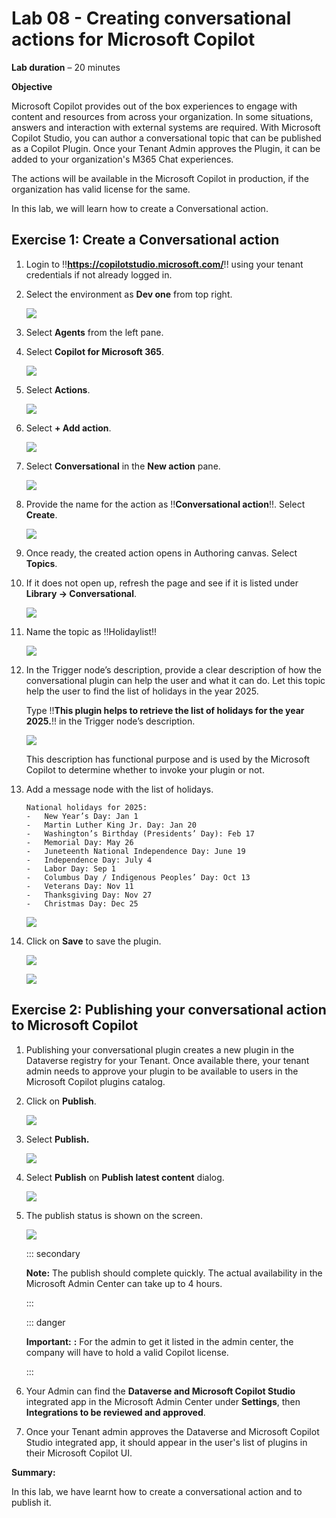 # **Lab 08 - Creating conversational actions for Microsoft Copilot**

**Lab duration** – 20 minutes

**Objective**

Microsoft Copilot provides out of the box experiences to engage with
content and resources from across your organization. In some situations,
answers and interaction with external systems are required. With
Microsoft Copilot Studio, you can author a conversational topic that can
be published as a Copilot Plugin. Once your Tenant Admin approves the
Plugin, it can be added to your organization's M365 Chat experiences.

The actions will be available in the Microsoft Copilot in production, if
the organization has valid license for the same.

In this lab, we will learn how to create a Conversational action.

## **Exercise 1: Create a Conversational action**

1.  Login to !!**https://copilotstudio.microsoft.com/**!! using your
    tenant credentials if not already logged in.

2.  Select the environment as **Dev one** from top right.

    ![](./media/image17.png)

3.	Select **Agents** from the left pane.
   
4.  Select **Copilot for Microsoft 365**.

    ![](./media/image1.png)

5.  Select **Actions**.

    ![](./media/image2.png)

6.  Select **+ Add action**.

    ![](./media/image3.png)

7.  Select **Conversational** in the **New action** pane.

    ![](./media/image4.png)

8.  Provide the name for the action as !!**Conversational action**!!.
    Select **Create**.

    ![](./media/Pict33.png)

9.  Once ready, the created action opens in Authoring canvas. Select
    **Topics**.

10.	If it does not open up, refresh the page and see if it is listed under **Library -> Conversational**.

    ![](./media/Pict34.png)
   	
11. Name the topic as !!Holidaylist!!

     ![](./media/image8.png)

12. In the Trigger node’s description, provide a clear description of
    how the conversational plugin can help the user and what it can
    do. Let this topic help the user to find the list of holidays in the
    year 2025.

    Type !!**This plugin helps to retrieve the list of holidays for the year 2025.**!! in the Trigger node’s description.

     ![](./media/image9.png)

    This description has functional purpose and is used by the Microsoft
Copilot to determine whether to invoke your plugin or not.

13. Add a message node with the list of holidays.

    ```
    National holidays for 2025:
    -	New Year’s Day:	Jan 1
    -	Martin Luther King Jr. Day: Jan 20
    -	Washington’s Birthday (Presidents’ Day): Feb 17
    -	Memorial Day: May 26
    -	Juneteenth National Independence Day: June 19
    -	Independence Day: July 4
    -	Labor Day: Sep 1
    -	Columbus Day / Indigenous Peoples’ Day: Oct 13
    -	Veterans Day: Nov 11
    -	Thanksgiving Day: Nov 27
    -	Christmas Day: Dec 25    
    ```
    
    ![](./media/Pict35.png)

11. Click on **Save** to save the plugin.

    ![](./media/image11.png)

    ![](./media/image12.png)

## **Exercise 2: Publishing your conversational action to Microsoft Copilot**

1.  Publishing your conversational plugin creates a new plugin in the
    Dataverse registry for your Tenant. Once available there, your
    tenant admin needs to approve your plugin to be available to users
    in the Microsoft Copilot plugins catalog.

2.  Click on **Publish**.

    ![](./media/image13.png)

3.  Select **Publish.**

    ![](./media/image14.png)

4.  Select **Publish** on **Publish latest content** dialog.

    ![](./media/image15.png)

5.  The publish status is shown on the screen.

    ![](./media/image16.png)

    ::: secondary
    
    **Note:** The publish should complete quickly. The actual availability in the Microsoft Admin Center can take up to 4 hours.

    :::

    ::: danger

    **Important:** **:** For the admin to get it listed in the admin center, the company will have to hold a valid Copilot license.

    :::

7.  Your Admin can find the **Dataverse and Microsoft Copilot
    Studio** integrated app in the Microsoft Admin Center
    under **Settings**, then **Integrations to be reviewed and
    approved**.

8.  Once your Tenant admin approves the Dataverse and Microsoft Copilot
    Studio integrated app, it should appear in the user's list of
    plugins in their Microsoft Copilot UI.

**Summary:**

In this lab, we have learnt how to create a conversational action and to
publish it.
